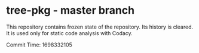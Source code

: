 # tree-pkg - master branch

This repository contains frozen state of the repository.
Its history is cleared. It is used only for static code
analysis with Codacy.

Commit Time: 1698332105